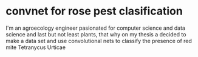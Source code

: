 # convnet for rose pest clasification
I'm an agroecology engineer pasionated for computer science and data science and last but not least plants,  that why on my thesis a decided to make a data set and use convolutional nets to classify the presence of red mite Tetranycus Urticae
